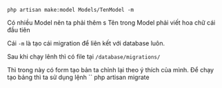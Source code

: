 ```
php artisan make:model Models/TenModel -m
```

Có nhiều Model nên ta phải thêm s
Tên trong Model phải viết hoa chữ cái đầu tiên

Cái `-m` là tạo cái migration để liên kết với database luôn.

Sau khi chạy lênh thì có file tại `/database/migrations/`

Thì trong này có form tạo bản ta chỉnh lại theo ý thích của mình. 
Để chạy tạo bảng thì ta sử dụng lệnh
``
php artisan migrate
```